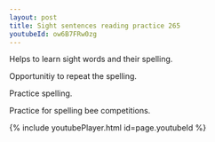 ```yaml
---
layout: post
title: Sight sentences reading practice 265
youtubeId: ow6B7FRw0zg
---
```

 
 
Helps to learn sight words and their spelling.

Opportunitiy to repeat the spelling. 

Practice spelling. 
 
Practice for spelling bee competitions. 
 
{% include youtubePlayer.html id=page.youtubeId %}
 
 
